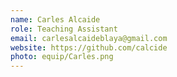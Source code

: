 ```yaml
---
name: Carles Alcaide
role: Teaching Assistant
email: carlesalcaideblaya@gmail.com
website: https://github.com/calcide
photo: equip/Carles.png
---
```


<!-- I like teaching Computer Science! -->
